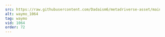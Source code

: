 ```yaml
---
src: https://raw.githubusercontent.com/Dadaism6/metadriverse-asset/main/script-waymo-output-newcompressed/waymo_1064.mp4
alt: waymo_1064
tag: waymo
vid: 1064
order: 72
---
```

